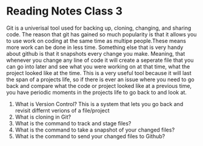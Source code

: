 # Reading Notes Class 3

Git is a univerisal tool used for backing up, cloning, changing, and sharing code. The reason that git has gained so much popularity is that it allows you to use work on coding at the same time as multipe people.These means more work can be done in less time. Something else that is very handy about github is that it snapshots every change you make. Meaning, that whenever you change any line of code it will create a seperate file that you can go into later and see what you were working on at that time, what the project looked like at the time. This is a very useful tool because it will last the span of a projects life, so if there is ever an issue where you need to go back and compare what the code or project looked like at a previous time, you have periodic moments in the projects life to go back to and look at.

1. What is Version Control? This is a system that lets you go back and revisit differnt verions of a file/project 
2. What is cloning in Git?
3. What is the command to track and stage files?
4. What is the command to take a snapshot of your changed files?
5. What is the command to send your changed files to Github?


